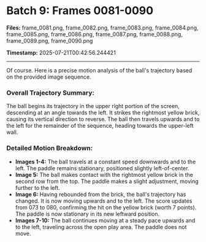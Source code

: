 # Batch 9: Frames 0081-0090

**Files:** frame_0081.png, frame_0082.png, frame_0083.png, frame_0084.png, frame_0085.png, frame_0086.png, frame_0087.png, frame_0088.png, frame_0089.png, frame_0090.png

**Timestamp:** 2025-07-21T00:42:56.244421

---

Of course. Here is a precise motion analysis of the ball's trajectory based on the provided image sequence.

### Overall Trajectory Summary:
The ball begins its trajectory in the upper right portion of the screen, descending at an angle towards the left. It strikes the rightmost yellow brick, causing its vertical direction to reverse. The ball then travels upwards and to the left for the remainder of the sequence, heading towards the upper-left wall.

### Detailed Motion Breakdown:
*   **Images 1-4:** The ball travels at a constant speed downwards and to the left. The paddle remains stationary, positioned slightly left-of-center.
*   **Image 5:** The ball makes contact with the rightmost yellow brick in the second row from the top. The paddle makes a slight adjustment, moving further to the left.
*   **Image 6:** Having rebounded from the brick, the ball's trajectory has changed. It is now moving upwards and to the left. The score updates from 073 to 080, confirming the hit on the yellow brick (worth 7 points). The paddle is now stationary in its new leftward position.
*   **Images 7-10:** The ball continues moving at a steady pace upwards and to the left, traveling across the open play area. The paddle does not move.
